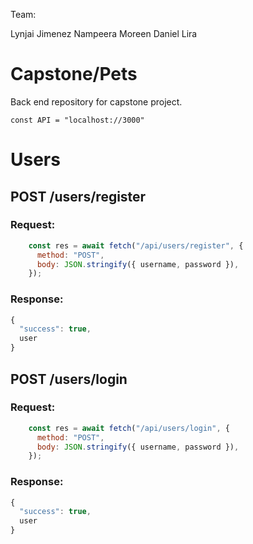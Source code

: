 Team:

Lynjai Jimenez
Nampeera Moreen
Daniel Lira


# Capstone/Pets

Back end repository for capstone project.

`const API = "localhost://3000" `

# Users

## POST /users/register

### Request:

```js
    const res = await fetch("/api/users/register", {
      method: "POST",
      body: JSON.stringify({ username, password }),
    });
```

### Response:

```js
{
  "success": true,
  user
}
```


## POST /users/login

### Request:

```js
    const res = await fetch("/api/users/login", {
      method: "POST",
      body: JSON.stringify({ username, password }),
    });
```

### Response:

```js
{
  "success": true,
  user
}
```
